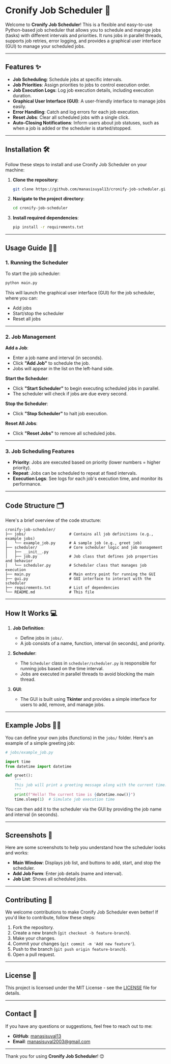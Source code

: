 # Cronify Job Scheduler 🚀

Welcome to **Cronify Job Scheduler**! This is a flexible and easy-to-use Python-based job scheduler that allows you to schedule and manage jobs (tasks) with different intervals and priorities. It runs jobs in parallel threads, supports job retries, error logging, and provides a graphical user interface (GUI) to manage your scheduled jobs.

---

## Features ✨

- **Job Scheduling**: Schedule jobs at specific intervals.
- **Job Priorities**: Assign priorities to jobs to control execution order.
- **Job Execution Logs**: Log job execution details, including execution duration.
- **Graphical User Interface (GUI)**: A user-friendly interface to manage jobs easily.
- **Error Handling**: Catch and log errors for each job execution.
- **Reset Jobs**: Clear all scheduled jobs with a single click.
- **Auto-Closing Notifications**: Inform users about job statuses, such as when a job is added or the scheduler is started/stopped.

---

## Installation 🛠️

Follow these steps to install and use Cronify Job Scheduler on your machine:

1. **Clone the repository**:
   ```bash
   git clone https://github.com/manasisuyal13/cronify-job-scheduler.git
   ```

2. **Navigate to the project directory**:
   ```bash
   cd cronify-job-scheduler
   ```

3. **Install required dependencies**:
   ```bash
   pip install -r requirements.txt
   ```

---

## Usage Guide 🏃‍♀️

### 1. **Running the Scheduler**

To start the job scheduler:

```bash
python main.py
```

This will launch the graphical user interface (GUI) for the job scheduler, where you can:

- Add jobs
- Start/stop the scheduler
- Reset all jobs

---

### 2. **Job Management**

**Add a Job**:
- Enter a job name and interval (in seconds).
- Click **"Add Job"** to schedule the job.
- Jobs will appear in the list on the left-hand side.

**Start the Scheduler**:
- Click **"Start Scheduler"** to begin executing scheduled jobs in parallel.
- The scheduler will check if jobs are due every second.

**Stop the Scheduler**:
- Click **"Stop Scheduler"** to halt job execution.

**Reset All Jobs**:
- Click **"Reset Jobs"** to remove all scheduled jobs.

---

### 3. **Job Scheduling Features**

- **Priority**: Jobs are executed based on priority (lower numbers = higher priority).
- **Repeat**: Jobs can be scheduled to repeat at fixed intervals.
- **Execution Logs**: See logs for each job's execution time, and monitor its performance.

---

## Code Structure 🗂️

Here's a brief overview of the code structure:

```
cronify-job-scheduler/
├── jobs/                   # Contains all job definitions (e.g., example jobs)
│   └── example_job.py      # A sample job (e.g., greet job)
├── scheduler/              # Core scheduler logic and job management
│   ├── __init__.py
│   ├── job.py              # Job class that defines job properties and behavior
│   └── scheduler.py        # Scheduler class that manages job execution
├── main.py                 # Main entry point for running the GUI
├── gui.py                  # GUI interface to interact with the scheduler
├── requirements.txt        # List of dependencies
└── README.md               # This file
```

---

## How It Works 💻

1. **Job Definition**:
   - Define jobs in `jobs/`.
   - A job consists of a name, function, interval (in seconds), and priority.

2. **Scheduler**:
   - The `Scheduler` class in `scheduler/scheduler.py` is responsible for running jobs based on the time interval.
   - Jobs are executed in parallel threads to avoid blocking the main thread.

3. **GUI**:
   - The GUI is built using **Tkinter** and provides a simple interface for users to add, remove, and manage jobs.

---

## Example Jobs 🧑‍💻

You can define your own jobs (functions) in the `jobs/` folder. Here's an example of a simple greeting job:

```python
# jobs/example_job.py

import time
from datetime import datetime

def greet():
    """
    This job will print a greeting message along with the current time.
    """
    print(f"Hello! The current time is {datetime.now()}")
    time.sleep(1)  # Simulate job execution time
```

You can then add it to the scheduler via the GUI by providing the job name and interval (in seconds).

---

## Screenshots 📸

Here are some screenshots to help you understand how the scheduler looks and works:

- **Main Window**: Displays job list, and buttons to add, start, and stop the scheduler.
- **Add Job Form**: Enter job details (name and interval).
- **Job List**: Shows all scheduled jobs.

---

## Contributing 🤝

We welcome contributions to make Cronify Job Scheduler even better! If you'd like to contribute, follow these steps:

1. Fork the repository.
2. Create a new branch (`git checkout -b feature-branch`).
3. Make your changes.
4. Commit your changes (`git commit -m 'Add new feature'`).
5. Push to the branch (`git push origin feature-branch`).
6. Open a pull request.

---

## License 📄

This project is licensed under the MIT License - see the [LICENSE](LICENSE) file for details.

---

## Contact 📧

If you have any questions or suggestions, feel free to reach out to me:

- **GitHub**: [manasisuyal13](https://github.com/manasisuyal13)
- **Email**: manasisuyal2003@gmail.com

---

Thank you for using **Cronify Job Scheduler**! 😊
